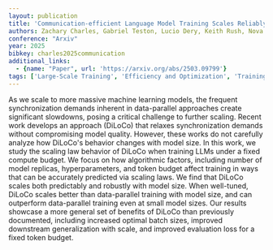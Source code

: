 ```yaml
---
layout: publication
title: 'Communication-efficient Language Model Training Scales Reliably And Robustly: Scaling Laws For Diloco'
authors: Zachary Charles, Gabriel Teston, Lucio Dery, Keith Rush, Nova Fallen, Zachary Garrett, Arthur Szlam, Arthur Douillard
conference: "Arxiv"
year: 2025
bibkey: charles2025communication
additional_links:
  - {name: "Paper", url: 'https://arxiv.org/abs/2503.09799'}
tags: ['Large-Scale Training', 'Efficiency and Optimization', 'Training Techniques', 'Model Architecture', 'Scaling Laws', 'Pre-Training']
---
```

As we scale to more massive machine learning models, the frequent
synchronization demands inherent in data-parallel approaches create significant
slowdowns, posing a critical challenge to further scaling. Recent work develops
an approach (DiLoCo) that relaxes synchronization demands without compromising
model quality. However, these works do not carefully analyze how DiLoCo's
behavior changes with model size. In this work, we study the scaling law
behavior of DiLoCo when training LLMs under a fixed compute budget. We focus on
how algorithmic factors, including number of model replicas, hyperparameters,
and token budget affect training in ways that can be accurately predicted via
scaling laws. We find that DiLoCo scales both predictably and robustly with
model size. When well-tuned, DiLoCo scales better than data-parallel training
with model size, and can outperform data-parallel training even at small model
sizes. Our results showcase a more general set of benefits of DiLoCo than
previously documented, including increased optimal batch sizes, improved
downstream generalization with scale, and improved evaluation loss for a fixed
token budget.
